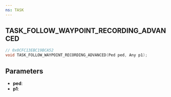 ```yaml
---
ns: TASK
---
```

## TASK_FOLLOW_WAYPOINT_RECORDING_ADVANCED

```c
// 0x0CFC13EBC19BCA52
void TASK_FOLLOW_WAYPOINT_RECORDING_ADVANCED(Ped ped, Any p1);
```

## Parameters
* **ped**:
* **p1**:
